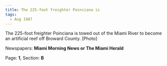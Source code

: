 ```yaml
---  
title: The 225-foot freighter Poinciana is  
tags:  
  - Aug 1987  
---  
```

  
The 225-foot freighter Poinciana is towed out of the Miami River to become an artificial reef off Broward County. [Photo]  
  
Newspapers: **Miami Morning News or The Miami Herald**  
  
Page: **1**, Section: **B** 
